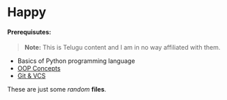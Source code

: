 # Happy

#### Prerequisutes:

> **Note:** This is Telugu content and I am in no way affiliated with them.

- Basics of Python programming language
- [OOP Concepts](https://www.youtube.com/watch?v=SdVwABQ9aHE&list=PLwJGL4B6ur8zlMBU-88uQWpO-X77VuDG1)
- [Git & VCS](https://www.youtube.com/watch?v=LGLuHYHbCFA)


These are just some *random* **files**.
